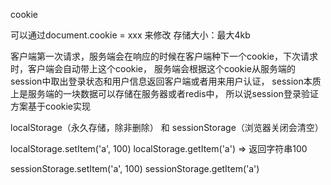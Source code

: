 cookie

可以通过document.cookie = xxx 来修改
存储大小：最大4kb

客户端第一次请求，服务端会在响应的时候在客户端种下一个cookie，下次请求时，客户端会自动带上这个cookie，
服务端会根据这个cookie从服务端的session中取出登录状态和用户信息返回客户端或者用来用户认证，
session本质上是服务端的一块数据可以存储在服务器或者redis中，
所以说session登录验证方案基于cookie实现


localStorage（永久存储，除非删除） 和 sessionStorage（浏览器关闭会清空）

localStorage.setItem('a', 100)
localStorage.getItem('a')  => 返回字符串100

sessionStorage.setItem('a', 100)
sessionStorage.getItem('a') 
